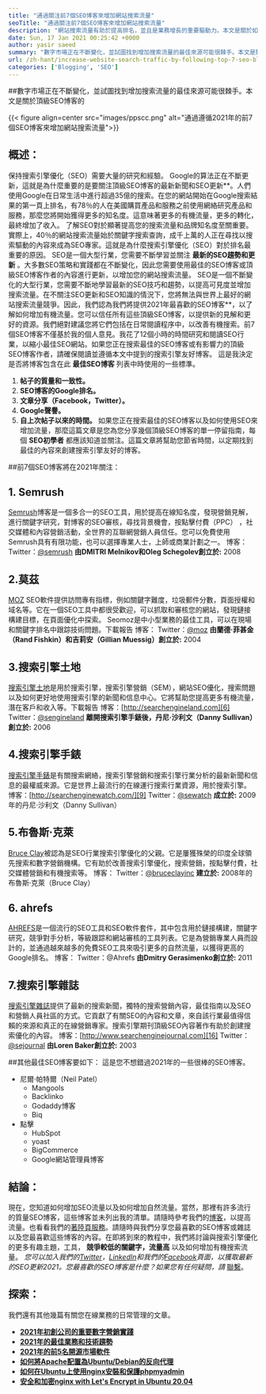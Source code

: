 ```yaml
---
title: "通過關注前7個SEO博客來增加網站搜索流量" 
seoTitle: "通過關注前7個SEO博客來增加網站搜索流量" 
description: "網站搜索流量有助於提高排名，並且是業務增長的重要驅動力。本文是關於如何增加網站搜索流量的？" 
date: Sun, 17 Jan 2021 00:25:42 +0000
author: yasir saeed
summary: "數字市場正在不斷變化，並試圖找到增加搜索流量的最佳來源可能很棘手。本文是關於頂級SEO博客的" 
url: /zh-hant/increase-website-search-traffic-by-following-top-7-seo-blogs/
categories: ['Blogging', 'SEO']
---
```


##數字市場正在不斷變化，並試圖找到增加搜索流量的最佳來源可能很棘手。本文是關於頂級SEO博客的

{{< figure align=center src="images/ppscc.png" alt="通過遵循2021年的前7個SEO博客來增加網站搜索流量">}}


## 概述：
保持搜索引擎優化（SEO）需要大量的研究和經驗。 Google的算法正在不斷更新，這就是為什麼重要的是要關注頂級SEO博客的最新新聞和SEO更新**。人們使用Google在日常生活中進行超過35億的搜索。在您的網站開始在Google搜索結果的第一頁上排名，有78％的人在美國購買產品和服務之前使用網絡研究產品和服務，那麼您將開始獲得更多的知名度。這意味著更多的有機流量，更多的轉化，最終增加了收入。
了解SEO對於顯著提高您的搜索流量和品牌知名度至關重要。實際上，40％的網站搜索流量始於關鍵字搜索查詢，成千上萬的人正在尋找以搜索驅動的內容來成為SEO專家。這就是為什麼搜索引擎優化（SEO）對於排名最重要的原因。 SEO是一個大型行業，您需要不斷學習並關注 **最新的SEO趨勢和更新** 。大多數SEO策略和實踐都在不斷變化，因此您需要使用最佳的SEO博客或頂級SEO博客作者的內容進行更新，以增加您的網站搜索流量。
SEO是一個不斷變化的大型行業，您需要不斷地學習最新的SEO技巧和趨勢，以提高可見度並增加搜索流量。在不關注SEO更新和SEO知識的情況下，您將無法與世界上最好的網站搜索流量競爭。因此，我們認為我們將提供2021年最喜歡的SEO博客**，以了解如何增加有機流量。您可以信任所有這些頂級SEO博客，以提供新的見解和更好的資源。我們絕對建議您將它們包括在日常閱讀程序中，以改善有機搜索。前7個SEO博客不僅基於我的個人意見。我花了12個小時的時間研究和閱讀SEO行業，以縮小最佳SEO網站。如果您正在搜索最佳的SEO博客或有影響力的頂級SEO博客作者，請確保閱讀並遵循本文中提到的搜索引擎友好博客。
這是我決定是否將博客包含在此 **最佳SEO博客** 列表中時使用的一些標準。
  1. **帖子的質量和一致性。** 
  2. **SEO博客的Google排名。** 
  3. **文章分享（Facebook，Twitter）。** 
  4. **Google聲譽。** 
  5. **自上次帖子以來的時間。** 
如果您正在搜索最佳的SEO博客以及如何使用SEO來增加流量，那麼這篇文章是您為您分享幾個頂級SEO博客的單一停留指南，每個 **SEO初學者** 都應該知道並關注。這篇文章將幫助您節省時間，以定期找到最佳的內容來創建搜索引擎友好的博客。

##前7個SEO博客將在2021年關注：

## 1. Semrush
[Semrush][1]博客是一個多合一的SEO工具，用於提高在線知名度，發現營銷見解，進行關鍵字研究，對博客的SEO審核，尋找背景機會，按點擊付費（PPC） ，社交媒體和內容營銷活動，全世界的互聯網營銷人員信任。您可以免費使用Semrush具有有限功能，也可以選擇專業人士，上師或商業計劃之一。
博客：
Twitter：[@semrush][2]
**由DMITRI Melnikov和Oleg Schegolev創立於:** 2008

## 2.莫茲
[MOZ][3] SEO軟件提供訪問專有指標，例如關鍵字難度，垃圾郵件分數，頁面授權和域名等。它在一個SEO工具中都很受歡迎，可以抓取和審核您的網站，發現鏈接構建目標，在頁面優化中探索。 Seomoz是中小型業務的最佳工具，可以在現場和關鍵字排名中跟踪技術問題。下載報告
博客：
Twitter：[@moz][4]
**由蘭德·菲甚金（Rand Fishkin）和吉莉安（Gillian Muessig）創立於:** 2004

## 3.搜索引擎土地
[搜索引擎土地][5]是用於搜索引擎，搜索引擎營銷（SEM），網站SEO優化，搜索問題以及如何更好地使用搜索引擎的新聞和信息中心。它將幫助您提高更多有機流量，潛在客戶和收入等。下載報告
博客：[http://searchengineland.com][6]
Twitter：[@sengineland][7]
**離開搜索引擎手錶後，丹尼·沙利文（Danny Sullivan）創立於:** 2006

## 4.搜索引擎手錶
[搜索引擎手錶][8]是有關搜索網絡，搜索引擎營銷和搜索引擎行業分析的最新新聞和信息的最權威來源。它是世界上最流行的在線運行搜索行業資源，用於搜索引擎。
博客：[http://searchenginewatch.com/][9]
Twitter：[@sewatch][10]
**成立於:** 2009年的丹尼·沙利文（Danny Sullivan）

## 5.布魯斯·克萊
[Bruce Clay][11]被認為是SEO行業搜索引擎優化的父親。它是屢獲殊榮的印度全球領先搜索和數字營銷機構。它有助於改善搜索引擎優化，搜索營銷，按點擊付費，社交媒體營銷和有機搜索等。
博客：
Twitter：[@bruceclayinc][12]
**建立於:** 2008年的布魯斯·克萊（Bruce Clay）

## 6. ahrefs
[AHREFS][13]是一個流行的SEO工具和SEO軟件套件，其中包含用於鏈接構建，關鍵字研究，競爭對手分析，等級跟踪和網站審核的工具列表。它是為營銷專業人員而設計的，並通過越來越多的免費SEO工具來吸引更多的自然流量，以獲得更高的Google排名。
博客：[][14]
Twitter：@Ahrefs
**由Dmitry Gerasimenko創立於:** 2011

## 7.搜索引擎雜誌
[搜索引擎雜誌][15]提供了最新的搜索新聞，獨特的搜索營銷內容，最佳指南以及SEO和營銷人員社區的方式。它貢獻了有關SEO的內容和文章，來自該行業最值得信賴的來源和真正的在線營銷專家。搜索引擎期刊頂級SEO內容著作有助於創建搜索優化的內容。
博客：[http://www.searchenginejournal.com][16]
Twitter：[@sejournal][17]
**由Loren Baker創立於:** 2003

##其他最佳SEO博客要如下：
這是您不想錯過2021年的一些很棒的SEO博客。
* 尼爾·帕特爾（Neil Patel）
  * Mangools
  * Backlinko
  * Godaddy博客
  * Biq
* 點擊
  * HubSpot
  * yoast
  * BigCommerce
  * Google網站管理員博客

## 結論：
現在，您知道如何增加SEO流量以及如何增加自然流量。當然，那裡有許多流行的質量SEO博客，這些博客並未列出我的清單。請隨時參考我們的[博客][18]，以提高流量。也看看我們的[著陸頁服務][19]。請隨時與我們分享您最喜歡的SEO博客或雜誌以及您最喜歡這些博客的內容。在即將到來的教程中，我們將討論與搜索引擎優化的更多有趣主題，工具， **競爭較低的關鍵字，流量高** 以及如何增加有機搜索流量。
_您可以加入我們的[Twitter][20]，[LinkedIn][21]和我們的[Facebook][22]頁面，以獲取最新的SEO更新2021。您最喜歡的SEO博客是什麼？如果您有任何疑問，請_ [聯繫][23]。

## 探索：
我們還有其他幾篇有關您在線業務的日常管理的文章。
* **[2021年初創公司的重要數字營銷實踐][24]** 
* **[2021年的最佳業務和技術趨勢][25]** 
* **[2021年的前5名開源市場軟件][26]** 
* **[如何將Apache配置為Ubuntu/Debian的反向代理][27]** 
* **[如何在Ubuntu上使用nginx安裝和保護phpmyadmin][28]** 
* **[安全和加密nginx with Let's Encrypt in Ubuntu 20.04][29]** 



[1]: https://www.semrush.com/blog/
[2]: https://twitter.com/semrush
[3]: http://moz.com/blog
[4]: https://twitter.com/moz
[5]: http://searchengineland.com
[6]: http://searchengineland.com/
[7]: https://twitter.com/sengineland
[8]: http://searchenginewatch.com/
[9]: https://searchenginewatch.com/
[10]: https://twitter.com/sewatch
[11]: http://www.bruceclay.com/blog
[12]: https://twitter.com/BruceClayInc
[13]: https://ahrefs.com/blog/
[14]: https://www.seoorganic.co.uk/blog/
[15]: http://www.searchenginejournal.com
[16]: http://www.searchenginejournal.com/
[17]: https://twitter.com/sejournal
[18]: https://blog.containerize.com/
[19]: https://products.containerize.com/
[20]: https://twitter.com/containerize_co
[21]: https://www.linkedin.com/company/containerize/
[22]: http://facebook.com/containerize
[23]: mailto:yasir.saeed@aspose.com
[24]: https://blog.containerize.com/marketing-automation/important-digital-marketing-practices-for-startups-in-2021/
[25]: https://blog.containerize.com/2021/04/23/best-business-and-technology-trends-in-2021-and-beyond/
[26]: https://blog.containerize.com/marketplace/top-5-open-source-marketplace-software-in-2021/
[27]: https://blog.containerize.com/web-server-solution-stack/how-to-configure-apache-as-a-reverse-proxy-for-ubuntudebian/
[28]: https://blog.containerize.com/web-server-solution-stack/how-to-install-and-secure-phpmyadmin-with-nginx-on-ubuntu/
[29]: https://blog.containerize.com/web-server-solution-stack/how-to-secure-nginx-with-letsencrypt-on-ubuntu-20-04/
